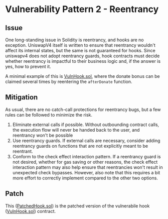 # Vulnerability Pattern 2 - Reentrancy

## Issue

One long-standing issue in Solidity is reentrancy, and hooks are no exception. UniswapV4 itself is written to ensure that reentrancy wouldn't affect its internal states, but the same is not guaranteed for hooks. Since uniswapv4 does not adopt reentrancy guards, hook contracts must decide whether reentrancy is impactful to their business logic and, if the answer is yes, how to prevent it.

A minimal example of this is [VulnHook.sol](./VulnHook.sol), where the donate bonus can be claimed several times by reentering the `afterDonate` function.

## Mitigation

As usual, there are no catch-call protections for reentrancy bugs, but a few rules can be followed to minimize the risk.

1. Eliminate external calls if possible. Without outbounding contract calls, the execution flow will never be handed back to the user, and reentrancy won't be possible
2. Use reentrancy guards. If external calls are necessary, consider adding reentrancy guards on functions that are not explicitly meant to be reentrant.
3. Conform to the check effect interaction pattern. If a reentrancy guard is not desired, whether for gas saving or other reasons, the check effect interaction pattern may also help ensure that reentrancies won't result in unexpected check bypasses. However, also note that this requires a bit more effort to correctly implement compared to the other two options.

## Patch
This ([PatchedHook.sol](./PatchedHook.sol)) is the patched version of the vulnerabile hook ([VulnHook.sol](./VulnHook.sol)) contract. 

